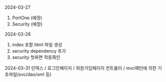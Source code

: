 2024-03-27 

1. PortOne (예정)
2. Security (예정)

2024-03-28
1. index 포함 html 파일 생성
2. security dependency 추가
3. security 첫화면 작동확인


2024-03-31
인덱스 / 로그인페이지 / 회원가입페이지
컨트롤러 / mvc패턴에 의한 기초파일(svc/dao/xml 등)
